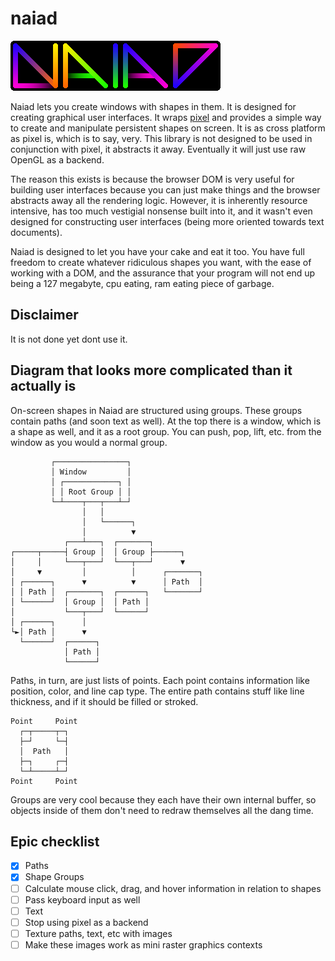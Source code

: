 # naiad

![Naiad logo](assets/logo.png)

Naiad lets you create windows with shapes in them. It is designed for creating
graphical user interfaces. It wraps [pixel](https://github.com/faiface/pixel)
and provides a simple way to create and manipulate persistent shapes on screen.
It is as cross platform as pixel is, which is to say, very. This library is not
designed to be used in conjunction with pixel, it abstracts it away. Eventually
it will just use raw OpenGL as a backend.

The reason this exists is because the browser DOM is very useful for building
user interfaces because you can just make things and the browser abstracts away
all the rendering logic. However, it is inherently resource intensive, has too
much vestigial nonsense built into it, and it wasn't even designed for
constructing user interfaces (being more oriented towards text documents).

Naiad is designed to let you have your cake and eat it too. You have full
freedom to create whatever ridiculous shapes you want, with the ease of working
with a DOM, and the assurance that your program will not end up being a 127
megabyte, cpu eating, ram eating piece of garbage.

## Disclaimer

It is not done yet dont use it.

## Diagram that looks more complicated than it actually is

On-screen shapes in Naiad are structured using groups. These groups contain
paths (and soon text as well). At the top there is a window, which is a shape
as well, and it as a root group. You can push, pop, lift, etc. from the window
as you would a normal group.

```
         ┌────────────────┐
         │ Window         │
         │ ┌────────────┐ │
         │ │ Root Group │ │
         └─┴────┬───┬───┴─┘
                │   │
                │   └──────┐
                │          ▼
            ┌───┴───┐  ┌───────┐
┌─────┬─────┤ Group │  │ Group ├──────┐
│     │     └───┬───┘  └───┬───┘      ▼
│     ▼         │          │      ┌───────┐
│ ┌──────┐      ▼          ▼      │ Path  │
│ │ Path │  ┌───────┐  ┌──────┐   └───────┘
│ └──────┘  │ Group │  │ Path │
│           └───┬───┘  └──────┘
│ ┌──────┐      │
└►│ Path │      ▼
  └──────┘  ┌──────┐
            │ Path │
            └──────┘
```

Paths, in turn, are just lists of points. Each point contains information like
position, color, and line cap type. The entire path contains stuff like line
thickness, and if it should be filled or stroked.

```
Point     Point
  ┌─┬─────┬─┐
  ├─┘     └─┤
  │  Path   │
  ├─┐     ┌─┤
  └─┴─────┴─┘
Point     Point
```

Groups are very cool because they each have their own internal buffer, so
objects inside of them don't need to redraw themselves all the dang time.


## Epic checklist

- [X] Paths
- [X] Shape Groups
- [ ] Calculate mouse click, drag, and hover information in relation to shapes
- [ ] Pass keyboard input as well
- [ ] Text
- [ ] Stop using pixel as a backend
- [ ] Texture paths, text, etc with images
- [ ] Make these images work as mini raster graphics contexts
